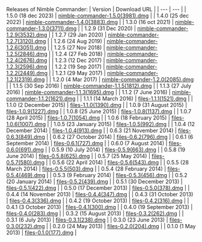 Releases of Nimble Commander:
| Version | Download URL |
| --- | --- |
| 1.5.0 (18 dec 2023) | [nimble-commander-1.5.0(3981).dmg](https://raw.githubusercontent.com/mikekazakov/nimble-commander-releases/main/nimble-commander-1.5.0(3981).dmg) |
| 1.4.0 (25 dec 2022) | [nimble-commander-1.4.0(3883).dmg](https://raw.githubusercontent.com/mikekazakov/nimble-commander-releases/main/nimble-commander-1.4.0(3883).dmg) |
| 1.3.0 (16 oct 2021) | [nimble-commander-1.3.0(3711).dmg](https://raw.githubusercontent.com/mikekazakov/nimble-commander-releases/main/nimble-commander-1.3.0(3711).dmg) |
| 1.2.9 (31 Dec 2020) | [nimble-commander-1.2.9(3532).dmg](https://raw.githubusercontent.com/mikekazakov/nimble-commander-releases/main/nimble-commander-1.2.9(3532).dmg) |
| 1.2.7 (29 Jan 2020) | [nimble-commander-1.2.7(3120).dmg](https://raw.githubusercontent.com/mikekazakov/nimble-commander-releases/main/nimble-commander-1.2.7(3120).dmg) |
| 1.2.6 (24 Aug 2019) | [nimble-commander-1.2.6(3051).dmg](https://raw.githubusercontent.com/mikekazakov/nimble-commander-releases/main/nimble-commander-1.2.6(3051).dmg) |
| 1.2.5 (27 Nov 2018) | [nimble-commander-1.2.5(2846).dmg](https://raw.githubusercontent.com/mikekazakov/nimble-commander-releases/main/nimble-commander-1.2.5(2846).dmg) |
| 1.2.4 (27 Feb 2018) | [nimble-commander-1.2.4(2676).dmg](https://raw.githubusercontent.com/mikekazakov/nimble-commander-releases/main/nimble-commander-1.2.4(2676).dmg) |
| 1.2.3 (12 Dec 2017) | [nimble-commander-1.2.3(2596).dmg](https://raw.githubusercontent.com/mikekazakov/nimble-commander-releases/main/nimble-commander-1.2.3(2596).dmg) |
| 1.2.2 (19 Sep 2017) | [nimble-commander-1.2.2(2449).dmg](https://raw.githubusercontent.com/mikekazakov/nimble-commander-releases/main/nimble-commander-1.2.2(2449).dmg) |
| 1.2.1 (29 May 2017) | [nimble-commander-1.2.1(2319).dmg](https://raw.githubusercontent.com/mikekazakov/nimble-commander-releases/main/nimble-commander-1.2.1(2319).dmg) |
| 1.2.0 (4 Mar 2017) | [nimble-commander-1.2.0(2085).dmg](https://raw.githubusercontent.com/mikekazakov/nimble-commander-releases/main/nimble-commander-1.2.0(2085).dmg) |
| 1.1.5 (30 Sep 2016) | [nimble-commander-1.1.5(1812).dmg](https://raw.githubusercontent.com/mikekazakov/nimble-commander-releases/main/nimble-commander-1.1.5(1812).dmg) |
| 1.1.3 (27 July 2016) | [nimble-commander-1.1.3(1695).dmg](https://raw.githubusercontent.com/mikekazakov/nimble-commander-releases/main/nimble-commander-1.1.3(1695).dmg) |
| 1.1.2 (7 June 2016) | [nimble-commander-1.1.2(1621).dmg](https://raw.githubusercontent.com/mikekazakov/nimble-commander-releases/main/nimble-commander-1.1.2(1621).dmg) |
| 1.1.1 (14 March 2016) | [files-1.1.1(1521).dmg](https://raw.githubusercontent.com/mikekazakov/nimble-commander-releases/main/files-1.1.1(1521).dmg) |
| 1.1.0 (2 December 2015) | [files-1.1.0(1390).dmg](https://raw.githubusercontent.com/mikekazakov/nimble-commander-releases/main/files-1.1.0(1390).dmg) |
| 1.0.9 (31 August 2015) | [files-1.0.9(1227).dmg](https://raw.githubusercontent.com/mikekazakov/nimble-commander-releases/main/files-1.0.9(1227).dmg) |
| 1.0.8 (25 June 2015) | [files-1.0.8(1137).dmg](https://raw.githubusercontent.com/mikekazakov/nimble-commander-releases/main/files-1.0.8(1137).dmg) |
| 1.0.7 (28 April 2015) | [files-1.0.7(1054).dmg](https://raw.githubusercontent.com/mikekazakov/nimble-commander-releases/main/files-1.0.7(1054).dmg) |
| 1.0.6 (18 February 2015) | [files-1.0.6(1007).dmg](https://raw.githubusercontent.com/mikekazakov/nimble-commander-releases/main/files-1.0.6(1007).dmg) |
| 1.0.5 (23 January 2015) | [files-1.0.5(992).dmg](https://raw.githubusercontent.com/mikekazakov/nimble-commander-releases/main/files-1.0.5(992).dmg) |
| 1.0.4 (12 December 2014) | [files-1.0.4(913).dmg](https://raw.githubusercontent.com/mikekazakov/nimble-commander-releases/main/files-1.0.4(913).dmg) |
| 0.6.3 (21 November 2014) | [files-0.6.3(849).dmg](https://raw.githubusercontent.com/mikekazakov/nimble-commander-releases/main/files-0.6.3(849).dmg) |
| 0.6.2 (27 October 2014) | [files-0.6.2(796).dmg](https://raw.githubusercontent.com/mikekazakov/nimble-commander-releases/main/files-0.6.2(796).dmg) |
| 0.6.1 (6 September 2014) | [files-0.6.1(727).dmg](https://raw.githubusercontent.com/mikekazakov/nimble-commander-releases/main/files-0.6.1(727).dmg) |
| 0.6.0 (7 August 2014) | [files-0.6.0(691).dmg](https://raw.githubusercontent.com/mikekazakov/nimble-commander-releases/main/files-0.6.0(691).dmg) |
| 0.5.9 (10 July 2014) | [files-0.5.9(663).dmg](https://raw.githubusercontent.com/mikekazakov/nimble-commander-releases/main/files-0.5.9(663).dmg) |
| 0.5.8 (19 June 2014) | [files-0.5.8(625).dmg](https://raw.githubusercontent.com/mikekazakov/nimble-commander-releases/main/files-0.5.8(625).dmg) |
| 0.5.7 (25 May 2014) | [files-0.5.7(580).dmg](https://raw.githubusercontent.com/mikekazakov/nimble-commander-releases/main/files-0.5.7(580).dmg) |
| 0.5.6 (22 April 2014) | [files-0.5.6(543).dmg](https://raw.githubusercontent.com/mikekazakov/nimble-commander-releases/main/files-0.5.6(543).dmg) |
| 0.5.5 (28 March 2014) | [files-0.5.5(503).dmg](https://raw.githubusercontent.com/mikekazakov/nimble-commander-releases/main/files-0.5.5(503).dmg) |
| 0.5.4 (28 February 2014) | [files-0.5.4(469).dmg](https://raw.githubusercontent.com/mikekazakov/nimble-commander-releases/main/files-0.5.4(469).dmg) |
| 0.5.3 (9 February 2014) | [files-0.5.3(456).dmg](https://raw.githubusercontent.com/mikekazakov/nimble-commander-releases/main/files-0.5.3(456).dmg) |
| 0.5.2 (20 January 2014) | [files-0.5.2(439).dmg](https://raw.githubusercontent.com/mikekazakov/nimble-commander-releases/main/files-0.5.2(439).dmg) |
| 0.5.1 (30 December 2013) | [files-0.5.1(422).dmg](https://raw.githubusercontent.com/mikekazakov/nimble-commander-releases/main/files-0.5.1(422).dmg) |
| 0.5.0 (17 December 2013) | [files-0.5.0(378).dmg](https://raw.githubusercontent.com/mikekazakov/nimble-commander-releases/main/files-0.5.0(378).dmg) |
| 0.4.4 (14 November 2013) | [files-0.4.4(347).dmg](https://raw.githubusercontent.com/mikekazakov/nimble-commander-releases/main/files-0.4.4(347).dmg) |
| 0.4.3 (31 October 2013) | [files-0.4.3(336).dmg](https://raw.githubusercontent.com/mikekazakov/nimble-commander-releases/main/files-0.4.3(336).dmg) |
| 0.4.2 (19 October 2013) | [files-0.4.2(316).dmg](https://raw.githubusercontent.com/mikekazakov/nimble-commander-releases/main/files-0.4.2(316).dmg) |
| 0.4.1 (3 October 2013) | [files-0.4.1(300).dmg](https://raw.githubusercontent.com/mikekazakov/nimble-commander-releases/main/files-0.4.1(300).dmg) |
| 0.4.0 (19 September 2013) | [files-0.4.0(283).dmg](https://raw.githubusercontent.com/mikekazakov/nimble-commander-releases/main/files-0.4.0(283).dmg) |
| 0.3.2 (15 August 2013) | [files-0.3.2(262).dmg](https://raw.githubusercontent.com/mikekazakov/nimble-commander-releases/main/files-0.3.2(262).dmg) |
| 0.3.1 (6 July 2013) | [files-0.3.1(238).dmg](https://raw.githubusercontent.com/mikekazakov/nimble-commander-releases/main/files-0.3.1(238).dmg) |
| 0.3.0 (23 June 2013) | [files-0.3.0(232).dmg](https://raw.githubusercontent.com/mikekazakov/nimble-commander-releases/main/files-0.3.0(232).dmg) |
| 0.2.0 (24 May 2013) | [files-0.2.0(204).dmg](https://raw.githubusercontent.com/mikekazakov/nimble-commander-releases/main/files-0.2.0(204).dmg) |
| 0.1.0 (1 May 2013) | [files-0.1.0(177).dmg](https://raw.githubusercontent.com/mikekazakov/nimble-commander-releases/main/files-0.1.0(177).dmg) |